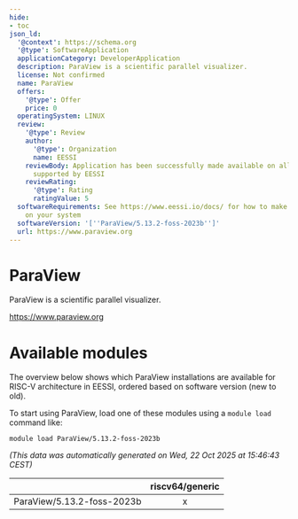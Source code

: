 ```yaml
---
hide:
- toc
json_ld:
  '@context': https://schema.org
  '@type': SoftwareApplication
  applicationCategory: DeveloperApplication
  description: ParaView is a scientific parallel visualizer.
  license: Not confirmed
  name: ParaView
  offers:
    '@type': Offer
    price: 0
  operatingSystem: LINUX
  review:
    '@type': Review
    author:
      '@type': Organization
      name: EESSI
    reviewBody: Application has been successfully made available on all architectures
      supported by EESSI
    reviewRating:
      '@type': Rating
      ratingValue: 5
  softwareRequirements: See https://www.eessi.io/docs/ for how to make EESSI available
    on your system
  softwareVersion: '[''ParaView/5.13.2-foss-2023b'']'
  url: https://www.paraview.org
---
```


ParaView
========


ParaView is a scientific parallel visualizer.

https://www.paraview.org
# Available modules


The overview below shows which ParaView installations are available for RISC-V architecture in EESSI, ordered based on software version (new to old).

To start using ParaView, load one of these modules using a `module load` command like:

```shell
module load ParaView/5.13.2-foss-2023b
```

*(This data was automatically generated on Wed, 22 Oct 2025 at 15:46:43 CEST)*

| |riscv64/generic|
| :---: | :---: |
|ParaView/5.13.2-foss-2023b|x|
